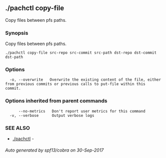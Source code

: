## ./pachctl copy-file

Copy files between pfs paths.

### Synopsis


Copy files between pfs paths.

```
./pachctl copy-file src-repo src-commit src-path dst-repo dst-commit dst-path
```

### Options

```
  -o, --overwrite   Overwrite the existing content of the file, either from previous commits or previous calls to put-file within this commit.
```

### Options inherited from parent commands

```
      --no-metrics   Don't report user metrics for this command
  -v, --verbose      Output verbose logs
```

### SEE ALSO
* [./pachctl](./pachctl.md)	 - 

###### Auto generated by spf13/cobra on 30-Sep-2017
